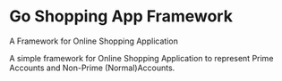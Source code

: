 # Go Shopping App Framework
A Framework for Online Shopping Application

A simple framework for Online Shopping Application to represent Prime Accounts and Non-Prime (Normal)Accounts. 

